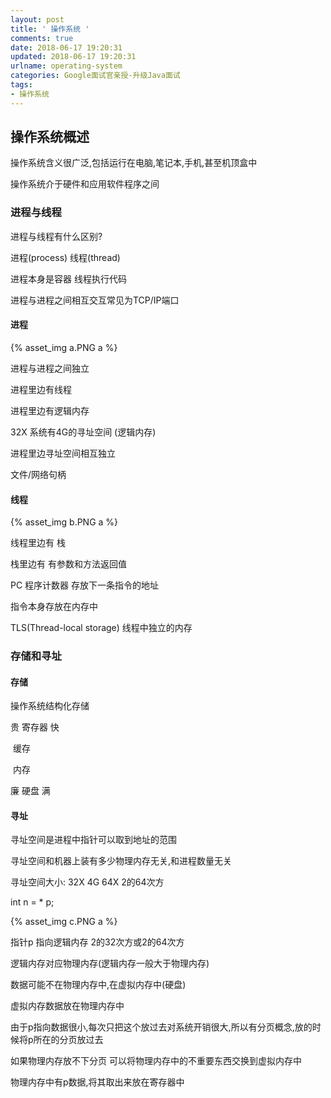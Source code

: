 ```yaml
---
layout: post
title: ' 操作系统 '
comments: true
date: 2018-06-17 19:20:31
updated: 2018-06-17 19:20:31
urlname: operating-system
categories: Google面试官亲授-升级Java面试
tags:
- 操作系统
---
```


## 操作系统概述

操作系统含义很广泛,包括运行在电脑,笔记本,手机,甚至机顶盒中

操作系统介于硬件和应用软件程序之间

### 进程与线程

进程与线程有什么区别?

进程(process) 线程(thread)

进程本身是容器 线程执行代码

进程与进程之间相互交互常见为TCP/IP端口

#### 进程

{% asset_img a.PNG a %}

进程与进程之间独立

进程里边有线程

进程里边有逻辑内存

32X 系统有4G的寻址空间 (逻辑内存)

进程里边寻址空间相互独立

文件/网络句柄

#### 线程

{% asset_img b.PNG a %}

线程里边有 栈

栈里边有 有参数和方法返回值

PC 程序计数器 存放下一条指令的地址

指令本身存放在内存中

TLS(Thread-local storage) 线程中独立的内存

### 存储和寻址

#### 存储

操作系统结构化存储

贵	寄存器	快

​	缓存

​	内存

廉	硬盘        满

#### 寻址

寻址空间是进程中指针可以取到地址的范围

寻址空间和机器上装有多少物理内存无关,和进程数量无关

寻址空间大小: 32X 4G 		64X 2的64次方



int n = * p;

{% asset_img c.PNG a %}

指针p 指向逻辑内存 2的32次方或2的64次方 

逻辑内存对应物理内存(逻辑内存一般大于物理内存)

数据可能不在物理内存中,在虚拟内存中(硬盘)

虚拟内存数据放在物理内存中

由于p指向数据很小,每次只把这个放过去对系统开销很大,所以有分页概念,放的时候将p所在的分页放过去

如果物理内存放不下分页 可以将物理内存中的不重要东西交换到虚拟内存中

物理内存中有p数据,将其取出来放在寄存器中

